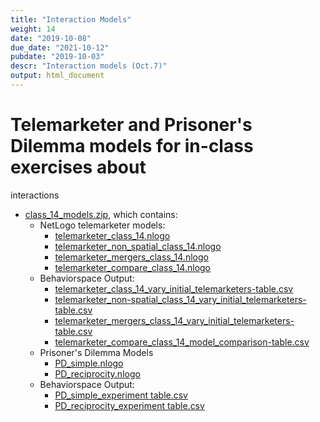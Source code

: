 ```yaml
---
title: "Interaction Models"
weight: 14
date: "2019-10-08"
due_date: "2021-10-12"
pubdate: "2019-10-03"
descr: "Interaction models (Oct.7)"
output: html_document
---
```

# Telemarketer and Prisoner's Dilemma models for in-class exercises about 
  interactions

* [class_14_models.zip](/models/class_14/class_14_models.zip), which contains:
  * NetLogo telemarketer models:
    * [telemarketer_class_14.nlogo](/models/class_14/telemarketer_class_14.nlogo)
    * [telemarketer_non_spatial_class_14.nlogo](/models/class_14/telemarketer_class_14.nlogo)
    * [telemarketer_mergers_class_14.nlogo](/models/class_14/telemarketer_class_14.nlogo)
    * [telemarketer_compare_class_14.nlogo](/models/class_14/telemarketer_class_14.nlogo)
  * Behaviorspace Output:
    * [telemarketer_class_14_vary_initial_telemarketers-table.csv](/models/class_14/telemarketer_class_14_vary_initial_telemarketers-table.csv)
    * [telemarketer_non-spatial_class_14_vary_initial_telemarketers-table.csv](/models/class_14/telemarketer_non-spatial_class_14_vary_initial_telemarketers-table.csv)
    * [telemarketer_mergers_class_14_vary_initial_telemarketers-table.csv](/models/class_14/telemarketer_mergers_class_14_vary_initial_telemarketers-table.csv)
    * [telemarketer_compare_class_14_model_comparison-table.csv](/models/class_14/telemarketer_compare_class_14_model_comparisons.csv)
  * Prisoner's Dilemma Models
    * [PD_simple.nlogo](/models/class_14/PD_simple.nlogo)
    * [PD_reciprocity.nlogo](/models/class_14/PD_reciprocity.nlogo)
  * Behaviorspace Output:
    * [PD_simple_experiment table.csv](/models/class_14/PD_simple%20experiment-table.csv)
    * [PD_reciprocity_experiment table.csv](/models/class_14/PD_reciprocity%20experiment-table.csv)
